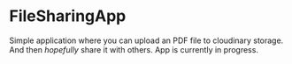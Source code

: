 # FileSharingApp
Simple application where you can upload an PDF file to cloudinary storage. And then *hopefully* share it with others. App is currently in progress.
